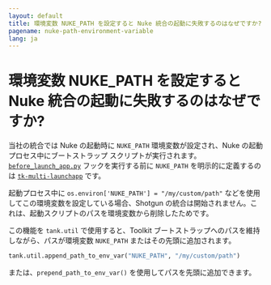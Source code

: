 ```yaml
---
layout: default
title: 環境変数 NUKE_PATH を設定すると Nuke 統合の起動に失敗するのはなぜですか?
pagename: nuke-path-environment-variable
lang: ja
---
```


# 環境変数 NUKE_PATH を設定すると Nuke 統合の起動に失敗するのはなぜですか?

当社の統合では Nuke の起動時に `NUKE_PATH` 環境変数が設定され、Nuke の起動プロセス中にブートストラップ スクリプトが実行されます。[`before_launch_app.py`](https://github.com/shotgunsoftware/tk-multi-launchapp/blob/6a884aa144851148e8369e9f35a2471087f98d16/hooks/before_app_launch.py) フックを実行する前に `NUKE_PATH` を明示的に定義するのは [`tk-multi-launchapp`](https://support.shotgunsoftware.com/hc/ja/articles/219032968-Application-Launcher#Set%20Environment%20Variables%20and%20Automate%20Behavior%20at%20Launch) です。

起動プロセス中に `os.environ['NUKE_PATH'] = "/my/custom/path"` などを使用してこの環境変数を設定している場合、Shotgun の統合は開始されません。これは、起動スクリプトのパスを環境変数から削除したためです。

この機能を `tank.util` で使用すると、Toolkit ブートストラップへのパスを維持しながら、パスが環境変数 `NUKE_PATH` またはその先頭に追加されます。

```python
tank.util.append_path_to_env_var("NUKE_PATH", "/my/custom/path")
```

または、`prepend_path_to_env_var()` を使用してパスを先頭に追加できます。